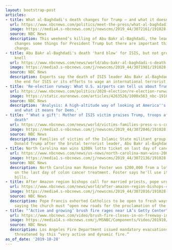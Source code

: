 ```yaml
---
layout: bootstrap-post
articles:
- title: What al-Baghdadi's death changes for Trump — and what it doesn't
  url: https://www.nbcnews.com/politics/meet-the-press/what-al-baghdadi-s-death-changes-trump-what-it-doesn-n1072671
  image: https://media4.s-nbcnews.com/j/newscms/2019_44/3072161/191028-donald-trump-mn-0800_9ee6a68b8764cd3fbfb9191acd23016d.nbcnews-fp-1200-630.jpg
  source: NBC News
  description: This weekend’s killing of Abu Bakr al-Baghdadi, the leader of ISIS,
    changes some things for President Trump but there are important things it doesn't
    change.
- title: Abu Bakr al-Baghdadi's death 'hard blow' for ISIS, but not group's death
    knell
  url: https://www.nbcnews.com/news/world/abu-bakr-al-baghdadi-s-death-hard-blow-isis-far-n1072521
  image: https://media3.s-nbcnews.com/j/newscms/2019_44/3071981/191028-al-baghdadi-mc-822_56a8995b0df24ed81c91a92fb9516e38.nbcnews-fp-1200-630.JPG
  source: NBC News
  description: Experts say the death of ISIS leader Abu Bakr al-Baghdad does not spell
    the end for ISIS or its efforts to wage an international terrorist campaign.
- title: 'Re-election runway: What U.S. airports can tell us about Trump''s 2020 chances'
  url: https://www.nbcnews.com/politics/2020-election/re-election-runway-what-u-s-airports-can-tell-us-n1060416
  image: https://static.euronews.com/articles/4263526/1000x563_nbc-191024-flight-plan-main-cs-409p_70443f4451d9b896fa0d3be59c20d344.jpg
  source: NBC News
  description: 'Analysis: A high-altitude way of looking at America''s political divide
    and what it means for Dems.'
- title: "'What a gift': Mother of ISIS victim praises Trump, troops after al-Baghdadi's
    death"
  url: https://www.nbcnews.com/news/world/victims-families-press-u-s-continue-fight-against-isis-after-n1072641
  image: https://media3.s-nbcnews.com/j/newscms/2019_44/3072046/191028-yazidi-sinjar-mc-10272_45902110d334467edc001f1e320ae029.nbcnews-fp-1200-630.JPG
  source: NBC News
  description: Families of victims of the Islamic State militant group lauded President
    Donald Trump after the brutal terrorist leader, Abu Bakr al-Baghdadi, was killed.
- title: North Carolina man wins $200k lotto ticket on last day of cancer treatment
  url: https://www.nbcnews.com/news/us-news/north-carolina-man-wins-200k-lotto-ticket-last-day-cancer-n1072656
  image: https://media1.s-nbcnews.com/j/newscms/2019_44/3072136/191028-lotto-scratch-mc-1128_39ea8176714a17f6fd45fc3f5aea5ef5.nbcnews-fp-1200-630.JPG
  source: NBC News
  description: North Carolina man Ronnie Foster won $200,000 from a lottery ticket
    on the last day of colon cancer treatment. Foster says he'll use it to pay medical
    bills.
- title: After Amazon region bishops call for married priests, pope urges new ways
  url: https://www.nbcnews.com/news/world/after-amazon-region-bishops-call-married-priests-pope-urges-new-n1072646
  image: https://media4.s-nbcnews.com/j/newscms/2019_44/3072016/191028-pope-amazon-mc-1017_cae295e803da468f38d18e32ebba756b.nbcnews-fp-1200-630.JPG
  source: NBC News
  description: Pope Francis exhorted Catholics to be open to fresh ways of evangelization,
    saying the church must "open new roads for the proclamation of the Gospel."
- title: "‘Active and growing’ brush fire rages near LA’s Getty Center"
  url: https://www.nbcnews.com/video/brush-fire-closes-in-on-freeway-in-sepulveda-pass-near-to-getty-center-72162373826
  image: https://media14.s-nbcnews.com/j/MSNBC/Components/Video/201910/sepulveda_191028.nbcnews-fp-1200-630.jpg
  source: NBC News
  description: Los Angeles Fire Department issued mandatory evacuations for residents
    threatened by this “very active and dynamic fire.”
as_of_date: '2019-10-28'
---
```


